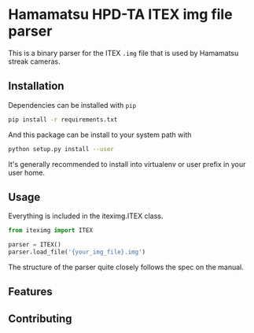 # Hamamatsu HPD-TA ITEX img file parser

This is a binary parser for the ITEX `.img` file that is used by Hamamatsu
streak cameras.

## Installation

Dependencies can be installed with `pip`
```sh
pip install -r requirements.txt
```
And this package can be install to your system path with
```sh
python setup.py install --user
```
It's generally recommended to install into virtualenv or user prefix in
your user home.

## Usage

Everything is included in the iteximg.ITEX class.
```python
from iteximg import ITEX

parser = ITEX()
parser.load_file('{your_img_file}.img')
```

The structure of the parser quite closely follows the spec on the manual.

## Features

## Contributing
